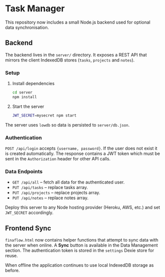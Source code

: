 # Task Manager

This repository now includes a small Node.js backend used for optional data synchronisation.

## Backend

The backend lives in the `server/` directory. It exposes a REST API that mirrors the client IndexedDB stores (`tasks`, `projects` and `notes`).

### Setup

1. Install dependencies
   ```bash
   cd server
   npm install
   ```
2. Start the server
   ```bash
   JWT_SECRET=mysecret npm start
   ```

The server uses `lowdb` so data is persisted to `server/db.json`.

### Authentication

`POST /api/login` accepts `{username, password}`. If the user does not exist it is created automatically. The response contains a JWT token which must be sent in the `Authorization` header for other API calls.

### Data Endpoints

- `GET /api/all` – fetch all data for the authenticated user.
- `PUT /api/tasks` – replace tasks array.
- `PUT /api/projects` – replace projects array.
- `PUT /api/notes` – replace notes array.

Deploy this server to any Node hosting provider (Heroku, AWS, etc.) and set `JWT_SECRET` accordingly.

## Frontend Sync

`finaflow.html` now contains helper functions that attempt to sync data with the server when online. A **Sync** button is available in the Data Management section. The authentication token is stored in the `settings` Dexie store for reuse.

When offline the application continues to use local IndexedDB storage as before.
